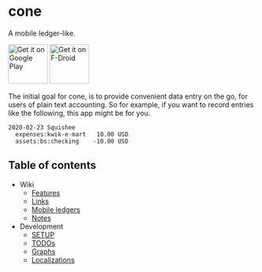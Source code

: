 # cone 

A mobile ledger-like.

[<img src="https://play.google.com/intl/en_us/badges/images/generic/en_badge_web_generic.png"
     alt="Get it on Google Play"
     height="80">](https://play.google.com/store/apps/details?id=info.tangential.cone)
[<img src="https://f-droid.org/badge/get-it-on.png"
     alt="Get it on F-Droid"
     height="80">](https://f-droid.org/packages/info.tangential.cone/)

The initial goal for cone, is to provide convenient data entry on the
go, for users of plain text accounting. So for example, if you want to
record entries like the following, this app might be for you.

```text
2020-02-23 Squishee
  expenses:kwik-e-mart   10.00 USD
  assets:bs:checking    -10.00 USD
```

## Table of contents

- Wiki
    - [Features](wiki/Features)
    - [Links](wiki/Links)
    - [Mobile ledgers](wiki/Mobile-ledgers)
    - [Notes](wiki/Notes)
- Development
    - [SETUP](development/SETUP)
    - [TODOs](development/TODOs)
    - [Graphs](development/Graphs)
    - [Localizations](development/Localizations)
